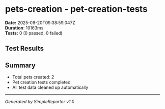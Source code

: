 # pets-creation - pet-creation-tests

**Date:** 2025-06-20T09:38:59.047Z  
**Duration:** 10163ms  
**Tests:** 0 (0 passed, 0 failed)

## Test Results



## Summary

- Total pets created: 2
- Pet creation tests completed
- All test data cleaned up automatically

---
*Generated by SimpleReporter v1.0*
